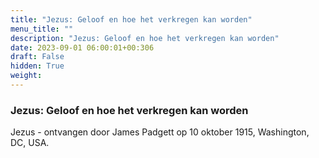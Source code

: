 ```yaml
---
title: "Jezus: Geloof en hoe het verkregen kan worden"
menu_title: ""
description: "Jezus: Geloof en hoe het verkregen kan worden"
date: 2023-09-01 06:00:01+00:306
draft: False
hidden: True
weight:
---
```

### Jezus: Geloof en hoe het verkregen kan worden

Jezus - ontvangen door James Padgett op 10 oktober 1915, Washington, DC, USA.
